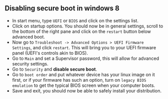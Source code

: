 ## Disabling secure boot in windows 8

 * In start menu, type `UEFI` or `BIOS` and click on the settings list.
 * Click on startup options. You should now be in general settings, scroll to the bottom of the right pane and click on the `restart` button below advanced boot.
 * Now go to `Troubleshoot -> Advanced Options > UEFI Firmware Settings`, and click `restart`. This will bring you to your UEFI firmware panel (UEFI's controls akin to BIOS).
 * Go to `Main` and set a Supervisor password, this will allow for advanced security settings.
 * Go to `Security` and **disable secure boot**.
 * Go to `boot order` and put whatever device has your linux image on it first, or if your firmware has such an option, turn on `legacy BIOS emulation` to get the typical BIOS screen when your computer boots.
 * Save and exit, you should now be able to safely install your distribution.